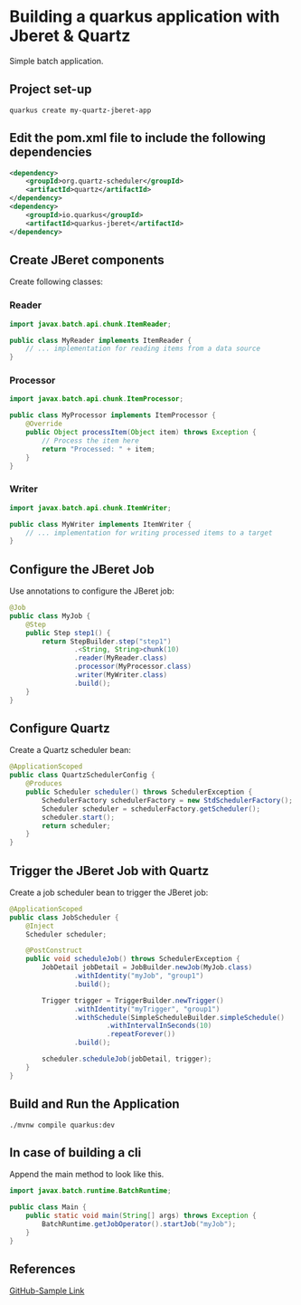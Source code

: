 # Building a quarkus application with Jberet & Quartz

Simple batch application.

## Project set-up

```shell
quarkus create my-quartz-jberet-app
```

## Edit the pom.xml file to include the following dependencies

```xml
<dependency>
    <groupId>org.quartz-scheduler</groupId>
    <artifactId>quartz</artifactId>
</dependency>
<dependency>
    <groupId>io.quarkus</groupId>
    <artifactId>quarkus-jberet</artifactId>
</dependency>
```

## Create JBeret components

Create following classes:

### Reader

```java
import javax.batch.api.chunk.ItemReader;

public class MyReader implements ItemReader {
    // ... implementation for reading items from a data source
}
```

### Processor

```java
import javax.batch.api.chunk.ItemProcessor;

public class MyProcessor implements ItemProcessor {
    @Override
    public Object processItem(Object item) throws Exception {
        // Process the item here
        return "Processed: " + item;
    }
}
```

### Writer

```java
import javax.batch.api.chunk.ItemWriter;

public class MyWriter implements ItemWriter {
    // ... implementation for writing processed items to a target
}
```

## Configure the JBeret Job

Use annotations to configure the JBeret job:

```java
@Job
public class MyJob {
    @Step
    public Step step1() {
        return StepBuilder.step("step1")
                .<String, String>chunk(10)
                .reader(MyReader.class)
                .processor(MyProcessor.class)
                .writer(MyWriter.class)
                .build();
    }
}
```

## Configure Quartz

Create a Quartz scheduler bean:

```java
@ApplicationScoped
public class QuartzSchedulerConfig {
    @Produces
    public Scheduler scheduler() throws SchedulerException {
        SchedulerFactory schedulerFactory = new StdSchedulerFactory();
        Scheduler scheduler = schedulerFactory.getScheduler();
        scheduler.start();
        return scheduler;
    }
}
```

## Trigger the JBeret Job with Quartz

Create a job scheduler bean to trigger the JBeret job:

```java
@ApplicationScoped
public class JobScheduler {
    @Inject
    Scheduler scheduler;

    @PostConstruct
    public void scheduleJob() throws SchedulerException {
        JobDetail jobDetail = JobBuilder.newJob(MyJob.class)
                .withIdentity("myJob", "group1")
                .build();

        Trigger trigger = TriggerBuilder.newTrigger()
                .withIdentity("myTrigger", "group1")
                .withSchedule(SimpleScheduleBuilder.simpleSchedule()
                        .withIntervalInSeconds(10)
                        .repeatForever())
                .build();

        scheduler.scheduleJob(jobDetail, trigger);
    }
}
```

## Build and Run the Application

```shell
./mvnw compile quarkus:dev
```

## In case of building a cli

Append the main method to look like this.

```java
import javax.batch.runtime.BatchRuntime;

public class Main {
    public static void main(String[] args) throws Exception {
        BatchRuntime.getJobOperator().startJob("myJob");
    }
}
```

## References

[GitHub-Sample Link](https://github.com/awiradarma/SampleBatch/tree/master)
